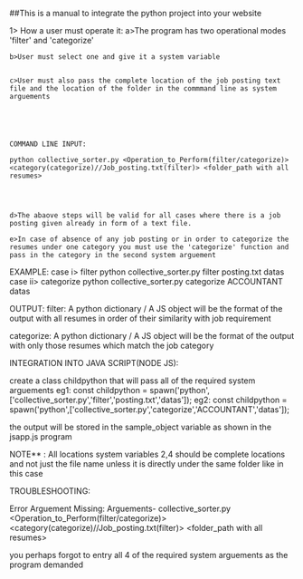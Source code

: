 ##This is a manual to integrate the python project into your website

1> How a user must operate it:
	a>The program has two operational modes 'filter' and 'categorize'


	b>User must select one and give it a system variable


	c>User must also pass the complete location of the job posting text file and the location of the folder in the commmand line as system arguements





	COMMAND LINE INPUT:

	python collective_sorter.py <Operation_to_Perform(filter/categorize)> <category(categorize)//Job_posting.txt(filter)> <folder_path with all resumes>



	
	d>The abaove steps will be valid for all cases where there is a job posting given already in form of a text file.

	e>In case of absence of any job posting or in order to categorize the resumes under one category you must use the 'categorize' function and pass in the category in the second system arguement 

EXAMPLE:
 case i> filter
  python collective_sorter.py filter posting.txt datas
 case ii> categorize
  python collective_sorter.py categorize ACCOUNTANT datas

OUTPUT:
filter: A python dictionary / A JS object will be the format of the output with all resumes in order of their similarity with job requirement


categorize: A python dictionary / A JS object will be the format of the output with only those resumes which match the job category



INTEGRATION INTO JAVA SCRIPT(NODE JS):


create a class childpython that will pass all of the required system arguements 
eg1: const childpython = spawn('python',['collective_sorter.py','filter','posting.txt','datas']);
eg2: const childpython = spawn('python',['collective_sorter.py','categorize','ACCOUNTANT','datas']);


the output will be stored in the sample_object variable as shown in the jsapp.js program


NOTE** : All locations system variables 2,4 should be complete locations and not just the file name unless it is directly under the same folder like in this case

 TROUBLESHOOTING:


 Error Arguement Missing: Arguements- collective_sorter.py <Operation_to_Perform(filter/categorize)> <category(categorize)//Job_posting.txt(filter)> <folder_path with all resumes> 

 

 you perhaps forgot to entry all 4 of the required system arguements as the program demanded
